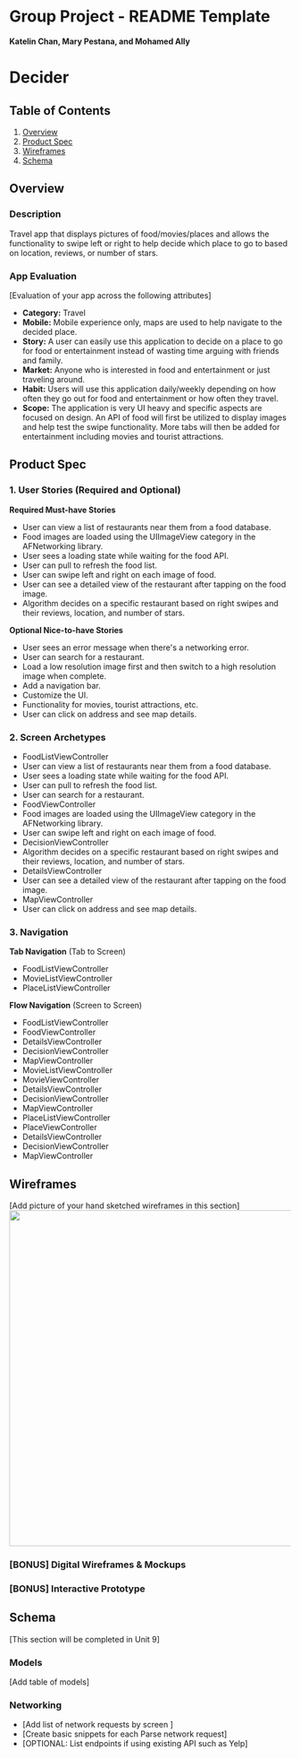 Group Project - README Template
===
**Katelin Chan, Mary Pestana, and Mohamed Ally**


# Decider

## Table of Contents
1. [Overview](#Overview)
1. [Product Spec](#Product-Spec)
1. [Wireframes](#Wireframes)
2. [Schema](#Schema)

## Overview
### Description
Travel app that displays pictures of food/movies/places and allows the functionality to swipe left or right to help decide which place to go to based on location, reviews, or number of stars.

### App Evaluation
[Evaluation of your app across the following attributes]
- **Category:** Travel
- **Mobile:** Mobile experience only, maps are used to help navigate to the decided place.
- **Story:** A user can easily use this application to decide on a place to go for food or entertainment instead of wasting time arguing with friends and family.
- **Market:** Anyone who is interested in food and entertainment or just traveling around.
- **Habit:** Users will use this application daily/weekly depending on how often they go out for food and entertainment or how often they travel.
- **Scope:** The application is very UI heavy and specific aspects are focused on design. An API of food will first be utilized to display images and help test the swipe functionality. More tabs will then be added for entertainment including movies and tourist attractions. 

## Product Spec

### 1. User Stories (Required and Optional)

**Required Must-have Stories**
* User can view a list of restaurants near them from a food database.
* Food images are loaded using the UIImageView category in the AFNetworking library.
* User sees a loading state while waiting for the food API.
* User can pull to refresh the food list.
* User can swipe left and right on each image of food.
* User can see a detailed view of the restaurant after tapping on the food image.
* Algorithm decides on a specific restaurant based on right swipes and their reviews, location, and number of stars.

**Optional Nice-to-have Stories**

* User sees an error message when there's a networking error.
* User can search for a restaurant.
* Load a low resolution image first and then switch to a high resolution image when complete.
* Add a navigation bar.
* Customize the UI.
* Functionality for movies, tourist attractions, etc.
* User can click on address and see map details.

### 2. Screen Archetypes

* FoodListViewController
* User can view a list of restaurants near them from a food database.
* User sees a loading state while waiting for the food API.
* User can pull to refresh the food list.
* User can search for a restaurant.
* FoodViewController
* Food images are loaded using the UIImageView category in the AFNetworking library.
* User can swipe left and right on each image of food.
* DecisionViewController
* Algorithm decides on a specific restaurant based on right swipes and their reviews, location, and number of stars.
* DetailsViewController
* User can see a detailed view of the restaurant after tapping on the food image.
* MapViewController
* User can click on address and see map details.

### 3. Navigation

**Tab Navigation** (Tab to Screen)

* FoodListViewController
* MovieListViewController
* PlaceListViewController

**Flow Navigation** (Screen to Screen)

* FoodListViewController
* FoodViewController
* DetailsViewController
* DecisionViewController
* MapViewController
* MovieListViewController
* MovieViewController
* DetailsViewController
* DecisionViewController
* MapViewController
* PlaceListViewController
* PlaceViewController
* DetailsViewController
* DecisionViewController
* MapViewController

## Wireframes
[Add picture of your hand sketched wireframes in this section]
<img src="YOUR_WIREFRAME_IMAGE_URL" width=600>

### [BONUS] Digital Wireframes & Mockups

### [BONUS] Interactive Prototype

## Schema 
[This section will be completed in Unit 9]
### Models
[Add table of models]
### Networking
- [Add list of network requests by screen ]
- [Create basic snippets for each Parse network request]
- [OPTIONAL: List endpoints if using existing API such as Yelp]
